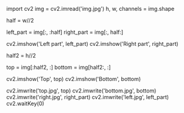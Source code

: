 import cv2
img = cv2.imread('img.jpg')
h, w, channels = img.shape

half = w//2

left_part = img[:, :half] 
right_part = img[:, half:] 

cv2.imshow('Left part', left_part)
cv2.imshow('Right part', right_part)

half2 = h//2

top = img[:half2, :]
bottom = img[half2:, :]

cv2.imshow('Top', top)
cv2.imshow('Bottom', bottom)

cv2.imwrite('top.jpg', top)
cv2.imwrite('bottom.jpg', bottom)
cv2.imwrite('right.jpg', right_part)
cv2.imwrite('left.jpg', left_part)
cv2.waitKey(0)
